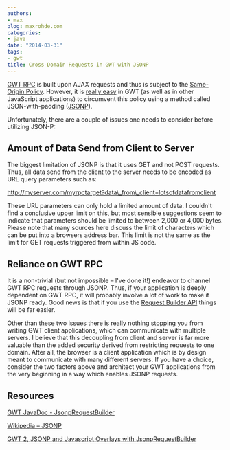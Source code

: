 ```yaml
---
authors:
- max
blog: maxrohde.com
categories:
- java
date: "2014-03-31"
tags:
- gwt
title: Cross-Domain Requests in GWT with JSONP
---
```


[GWT RPC](http://www.gwtproject.org/doc/latest/tutorial/RPC.html) is built upon AJAX requests and thus is subject to the [Same-Origin Policy](https://developer.mozilla.org/en-US/docs/Web/JavaScript/Same_origin_policy_for_JavaScript). However, it is [really easy](http://www.gwtproject.org/javadoc/latest/com/google/gwt/jsonp/client/JsonpRequestBuilder.html) in GWT (as well as in other JavaScript applications) to circumvent this policy using a method called JSON-with-padding ([JSONP](http://json-p.org/)).

Unfortunately, there are a couple of issues one needs to consider before utilizing JSON-P:

## Amount of Data Send from Client to Server

The biggest limitation of JSONP is that it uses GET and not POST requests. Thus, all data send from the client to the server needs to be encoded as URL query parameters such as:

http://myserver.com/myrpctarget?data\_from\_client=lotsofdatafromclient

These URL parameters can only hold a limited amount of data. I couldn't find a conclusive upper limit on this, but most sensible suggestions seem to indicate that parameters should be limited to between 2,000 or 4,000 bytes. Please note that many sources here discuss the limit of characters which can be put into a browsers address bar. This limit is not the same as the limit for GET requests triggered from within JS code.

## Reliance on GWT RPC

It is a non-trivial (but not impossible – I've done it!) endeavor to channel GWT RPC requests through JSONP. Thus, if your application is deeply dependent on GWT RPC, it will probably involve a lot of work to make it JSONP ready. Good news is that if you use the [Request Builder API](http://www.gwtproject.org/javadoc/latest/com/google/gwt/http/client/RequestBuilder.html) things will be far easier.

Other than these two issues there is really nothing stopping you from writing GWT client applications, which can communicate with multiple servers. I believe that this decoupling from client and server is far more valuable than the added security derived from restricting requests to one domain. After all, the browser is a client application which is by design meant to communicate with many different servers. If you have a choice, consider the two factors above and architect your GWT applications from the very beginning in a way which enables JSONP requests.

## Resources

[GWT JavaDoc - JsonpRequestBuilder](http://www.gwtproject.org/javadoc/latest/com/google/gwt/jsonp/client/JsonpRequestBuilder.html)

[Wikipedia – JSONP](http://en.wikipedia.org/wiki/JSONP)

[GWT 2, JSONP and Javascript Overlays with JsonpRequestBuilder](http://eggsylife.co.uk/2010/04/22/gwt-2-jsonp-and-javascript-overlays-with-jsonprequestbuilder/)

